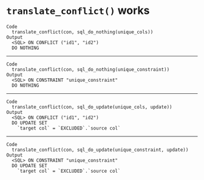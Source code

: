 # `translate_conflict()` works

    Code
      translate_conflict(con, sql_do_nothing(unique_cols))
    Output
      <SQL> ON CONFLICT ("id1", "id2")
      DO NOTHING

---

    Code
      translate_conflict(con, sql_do_nothing(unique_constraint))
    Output
      <SQL> ON CONSTRAINT "unique_constraint"
      DO NOTHING

---

    Code
      translate_conflict(con, sql_do_update(unique_cols, update))
    Output
      <SQL> ON CONFLICT ("id1", "id2")
      DO UPDATE SET
        `target col` = `EXCLUDED`.`source col`

---

    Code
      translate_conflict(con, sql_do_update(unique_constraint, update))
    Output
      <SQL> ON CONSTRAINT "unique_constraint"
      DO UPDATE SET
        `target col` = `EXCLUDED`.`source col`

